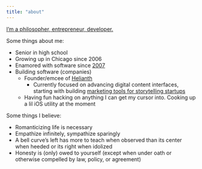 ```yaml
---
title: "about"
---
```


[I’m a philosopher, entrepreneur, developer.](https://nat.org)

Some things about me:

- Senior in high school
- Growing up in Chicago since 2006
- Enamored with software since [2007](https://en.wikipedia.org/wiki/IPhone)
- Building software (companies)
    - Founder/emcee of [Helianth](https://helianth.co)
      - Currently focused on advancing digital content interfaces, starting with building [marketing tools for storytelling startups](https://talesuite.com)
  - Having fun hacking on anything I can get my cursor into. Cooking up a lil iOS utility at the moment

Some things I believe:

- Romanticizing life is necessary
- Empathize infinitely, sympathize sparingly
- A bell curve’s left has more to teach when observed than its center when heeded or its right when idolized
- Honesty is (only) owed to yourself (except when under oath or otherwise compelled by law, policy, or agreement)
